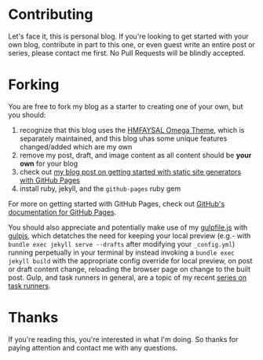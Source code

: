 # Contributing
Let's face it, this is personal blog. If you're looking to get started with your own blog, contribute in part to this one, or even guest write an entire post or series, please contact me first. No Pull Requests will be blindly accepted.

# Forking
You are free to fork my blog as a starter to creating one of your own, but you should:

1. recognize that this blog uses the [HMFAYSAL Omega Theme](https://github.com/hmfaysal/hmfaysal-omega-theme), which is separately maintained, and this blog uhas some unique features changed/added which are my own
2. remove my post, draft, and image content as all content should be **your own** for your blog
3. check out [my blog post on getting started with static site generators with GitHub Pages](https://edm00se.io/web/the-right-tool-for-the-job)
4. install ruby, jekyll, and the `github-pages` ruby gem

For more on getting started with GitHub Pages, check out [GitHub's documentation for GitHub Pages](https://help.github.com/articles/using-jekyll-with-pages/).

You should also appreciate and potentially make use of my [gulpfile.js](https://github.com/edm00se/DevBlog/blob/gh-pages/gulpfile.js) with [gulpjs](http://gulpjs.com/), which detatches the need for keeping your local preview (e.g.- with `bundle exec jekyll serve --drafts` after modifying your `_config.yml`) running perpetually in your terminal by instead invoking a `bundle exec jekyll build` with the appropriate config override for local preview, on post or draft content change, reloading the browser page on change to the built post. Gulp, and task runners in general, are a topic of my recent [series on task runners](https://edm00se.io/task-runners-with-domino-apps).

# Thanks
If you're reading this, you're interested in what I'm doing. So thanks for paying attention and contact me with any questions.

